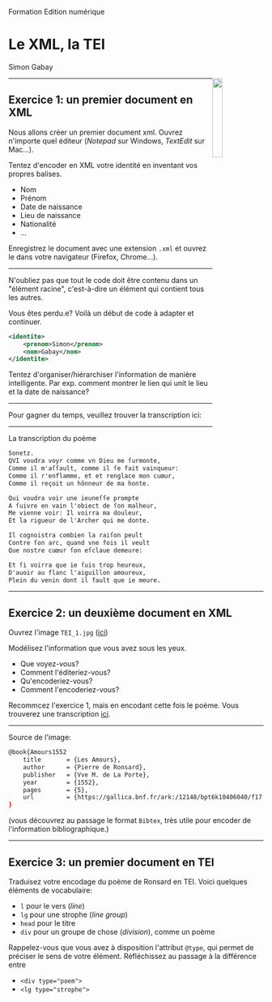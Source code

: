 Formation Edition numérique

# Le XML, la TEI

Simon Gabay

<img style="float: right; width: 20%;" src="../Cours_02_images/cc-by.png">

---
## Exercice 1: un premier document en XML


Nous allons créer un premier document xml. Ouvrez n'importe quel éditeur (_Notepad_ sur Windows, _TextEdit_ sur Mac…).

Tentez d'encoder en XML votre identité en inventant vos propres balises.
* Nom
* Prénom
* Date de naissance
* Lieu de naissance
* Nationalité
* …

Enregistrez le document avec une extension `.xml` et ouvrez le dans votre navigateur (Firefox, Chrome…).

---

N'oubliez pas que tout le code doit être contenu dans un "élément racine", c'est-à-dire un élément qui contient tous les autres.


Vous êtes perdu.e? Voilà un début de code à adapter et continuer.

```xml
<identite>
	<prenom>Simon</prenom>
	<nom>Gabay</nom>
</identite>
```

Tentez d'organiser/hiérarchiser l'information de manière intelligente. Par exp. comment montrer le lien qui unit le lieu et la date de naissance?

---
Pour gagner du temps, veuillez trouver la transcription ici:

---
La transcription du poème

```txt
Sonetz.
QVI voudra voyr comme vn Dieu me ſurmonte,
Comme il m'aſſault, comme il ſe fait vainqueur:
Comme il r'enflamme, et et renglace mon cuœur,
Comme il reçoit un hõnneur de ma honte.

Qui voudra voir une ieuneſſe prompte
A ſuivre en vain l'obiect de ſon malheur,
Me vienne voir: Il voirra ma douleur,
Et la rigueur de l'Archer qui me donte.

Il cognoistra combien la raiſon peult
Contre ſon arc, quand vne fois il veult
Que nostre cuœur ſon eſclaue demeure:

Et ſi voirra que ie ſuis trop heureux,
D'auoir au flanc l'aiguillon amoureux,
Plein du venin dont il fault que ie meure.
```

---
## Exercice 2: un deuxième document en XML

Ouvrez l'image `TEI_1.jpg` ([ici](https://github.com/gabays/Cours_Edition_Geneve/blob/master/Cours_02/Cours_02_exo/Cours_02_exo.jpg))

Modélisez l'information que vous avez sous les yeux.
* Que voyez-vous?
* Comment l'éditeriez-vous?
* Qu'encoderiez-vous?
* Comment l'encoderiez-vous?

Recommcez l'exercice 1, mais en encodant cette fois le poème. Vous trouverez une transcription [ici](https://github.com/gabays/Cours_Edition_Geneve/blob/master/Cours_02/Cours_02_exo/Cours_02_exo_text.md).

---

Source de l'image:

```bash
@book{Amours1552
    title       = {Les Amours},
    author      = {Pierre de Ronsard},
    publisher   = {Vve M. de La Porte},
    year        = {1552},
    pages       = {5},
    url         = {https://gallica.bnf.fr/ark:/12148/bpt6k10406040/f17.image}
}
```

(vous découvrez au passage le format `Bibtex`, très utile pour encoder de l'information bibliographique.)

---
## Exercice 3: un premier document en TEI

Traduisez votre encodage du poème de Ronsard en TEI. Voici quelques éléments de vocabulaire:

* `l` pour le vers (_line_)
* `lg` pour une strophe (_line group_)
* `head` pour le titre
* `div` pour un groupe de chose (_division_), comme un poème

Rappelez-vous que vous avez à disposition l'attribut `@type`, qui permet de préciser le sens de votre élément. Réfléchissez au passage à la différence entre

* `<div type="poem">`
* `<lg type="strophe">`



